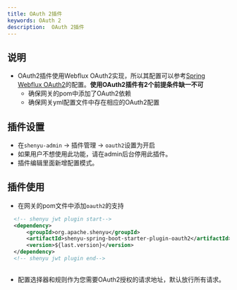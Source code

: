 ```yaml
---
title: OAuth 2插件
keywords: OAuth 2
description:  OAuth 2插件
---
```


## **说明**

- OAuth2插件使用Webflux OAuth2实现，所以其配置可以参考[Spring Webflux OAuth2](https://docs.spring.io/spring-security/site/docs/current/reference/html5/#webflux-oauth2)的配置。**使用OAuth2插件有2个前提条件缺一不可**
  - 确保网关的pom中添加了OAuth2依赖
  - 确保网关yml配置文件中存在相应的OAuth2配置

## 插件设置

- 在`shenyu-admin` -> 插件管理 -> `oauth2`设置为开启
- 如果用户不想使用此功能，请在admin后台停用此插件。
- 插件编辑里面新增配置模式。

## 插件使用

- 在网关的pom文件中添加`oauth2`的支持
  

```xml
  <!-- shenyu jwt plugin start-->
  <dependency>
      <groupId>org.apache.shenyu</groupId>
      <artifactId>shenyu-spring-boot-starter-plugin-oauth2</artifactId>
      <version>${last.version}</version>
  </dependency>
  <!-- shenyu jwt plugin end-->
  
``` 
- 配置选择器和规则作为您需要OAuth2授权的请求地址，默认放行所有请求。
  